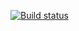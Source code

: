 [![Build status](https://ci.appveyor.com/api/projects/status/gd06jlb45ckq6jq8?svg=true)](https://ci.appveyor.com/project/adamGS95/carddelivery)